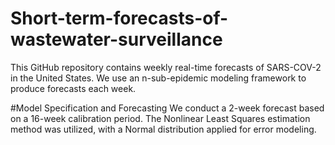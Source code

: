 # Short-term-forecasts-of-wastewater-surveillance
This GitHub repository contains weekly real-time forecasts of SARS-COV-2 in the United States. We use an n-sub-epidemic modeling framework to produce forecasts each week.


#Model Specification and Forecasting
We conduct a 2-week forecast based on a 16-week calibration period. The Nonlinear Least Squares estimation method was utilized, with a Normal distribution applied for error modeling.
